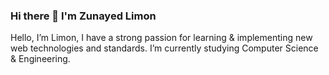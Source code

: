### Hi there 👋 I'm Zunayed Limon

Hello, I’m Limon, I have a strong passion for learning & implementing new web technologies and standards. I’m currently studying Computer Science & Engineering.
